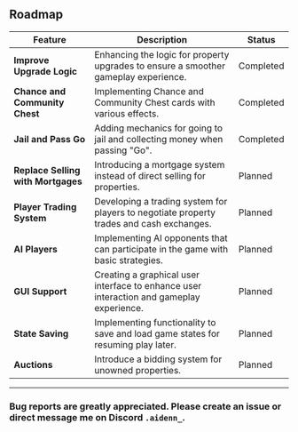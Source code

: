 ## Roadmap


| Feature                            | Description                                                  | Status        |
|------------------------------------|--------------------------------------------------------------|---------------|
| **Improve Upgrade Logic** | Enhancing the logic for property upgrades to ensure a smoother gameplay experience. | Completed |
| **Chance and Community Chest** | Implementing Chance and Community Chest cards with various effects. | Completed |
| **Jail and Pass Go** | Adding mechanics for going to jail and collecting money when passing "Go". | Completed |
| **Replace Selling with Mortgages** | Introducing a mortgage system instead of direct selling for properties. | Planned |
| **Player Trading System** | Developing a trading system for players to negotiate property trades and cash exchanges. | Planned |
| **AI Players** | Implementing AI opponents that can participate in the game with basic strategies. | Planned |
| **GUI Support** | Creating a graphical user interface to enhance user interaction and gameplay experience. | Planned |
| **State Saving** | Implementing functionality to save and load game states for resuming play later. | Planned |
| **Auctions** | Introduce a bidding system for unowned properties. | Planned |

---

### Bug reports are greatly appreciated. Please create an issue or direct message me on Discord `.aidenn_`.
